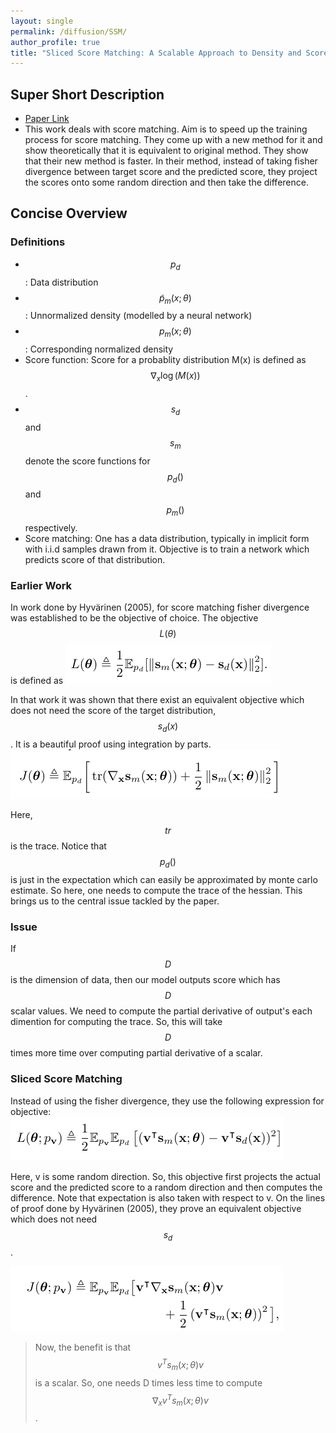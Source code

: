 ```yaml
---
layout: single
permalink: /diffusion/SSM/
author_profile: true
title: "Sliced Score Matching: A Scalable Approach to Density and Score Estimation"
---
```


## Super Short Description
* [Paper Link](https://arxiv.org/abs/1905.07088)
* This work deals with score matching. Aim is to speed up the training process for score matching. They come up with a new method for it and show theoretically that it is equivalent to original method. They show that their new method is faster. In their method, instead of taking fisher divergence between target score and the predicted score, they project the scores onto some random direction and then take the difference.

## Concise Overview

### Definitions
* $$p_d$$: Data distribution
* $$\widetilde{p}_m(x;\theta)$$: Unnormalized density (modelled by a neural network)
* $${p}_m(x;\theta)$$: Corresponding normalized density
* Score function: Score for a probablity distribution M(x) is defined as $$\nabla_{x} \log(M(x))$$.
* $$s_d$$ and $$s_m$$ denote the score functions for $$p_d()$$ and $$p_m()$$ respectively.
* Score matching: One has a data distribution, typically in implicit form with i.i.d samples drawn from it. Objective is to train a network which predicts score of that distribution.
### Earlier Work
In work done by Hyvärinen (2005), for score matching fisher divergence was established to be the objective of choice. The objective $$L(\theta)$$ is defined as
<img src="/assets/images/score_matching/ssm_fisher2005.png" alt="drawing"
title="Score matching objective"/>

In that work it was shown that there exist an equivalent objective which does not need the score of the target distribution, $$s_d(x)$$. It is a beautiful proof using integration by parts.
<img src="/assets/images/score_matching/ssm_fisher2005_2.png" alt="drawing"
title="Implicit score matching objective"/>

Here, $$tr$$ is the trace. Notice that $$p_d()$$ is just in the expectation which can easily be approximated by monte carlo estimate. So here, one needs to compute the trace of the hessian. This brings us to the central issue tackled by the paper.

### Issue
If $$D$$ is the dimension of data, then our model outputs score which has $$D$$ scalar values. We need to compute the partial derivative of output's each dimention for computing the trace. So, this will take $$D$$ times more time over computing partial derivative of a scalar.

### Sliced Score Matching
Instead of using the fisher divergence, they use the following expression for objective:
<img src="/assets/images/score_matching/ssm_slicedfisher.png" alt="drawing"
title="Sliced score matching objective"/>

Here, v is some random direction. So, this objective first projects the actual score and the predicted score to a random direction and then computes the difference. Note that expectation is also taken with respect to v. On the lines of proof done by Hyvärinen (2005), they prove an equivalent objective which does not need $$s_d$$.


<img src="/assets/images/score_matching/ssm_implicit_slicedfisher.png" alt="drawing"
title="Implicit sliced score matching objective"/>

> Now, the benefit is that $$v^T s_m(x;\theta)v$$ is a scalar. So, one needs D times less time to compute
$$\nabla_{x}v^T s_m(x;\theta)v$$.
